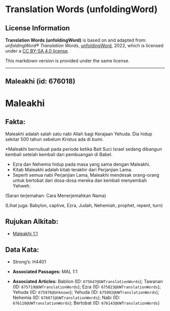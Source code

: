 # Translation Words (unfoldingWord)

## License Information

**Translation Words (unfoldingWord)** is based on and adapted from: _unfoldingWord® Translation Words_, [unfoldingWord](https://unfoldingword.org/utw), 2022, which is licensed under a [CC BY-SA 4.0 license](https://creativecommons.org/licenses/by-sa/4.0/legalcode.en).

This markdown version is provided under the same license.



--------------------------------

## Maleakhi (id: 676018)

Maleakhi
========

Fakta:
------

Maleakhi adalah salah satu nabi Allah bagi Kerajaan Yehuda. Dia hidup sekitar 500 tahun sebelum Kristus ada di bumi.

\*Maleakhi bernubuat pada periode ketika Bait Suci Israel sedang dibangun kembali setelah kembali dari pembuangan di Babel.

* Ezra dan Nehemia hidup pada masa yang sama dengan Maleakhi.
* Kitab Maleakhi adalah kitab terakhir dari Perjanjian Lama.
* Seperti semua nabi Perjanjian Lama, Maleakhi mendesak orang\-orang untuk bertobat dari dosa\-dosa mereka dan kembali menyembah Yahweh.

(Saran terjemahan: Cara Menerjemahkan Nama)

(Lihat juga: Babylon, captive, Ezra, Judah, Nehemiah, prophet, repent, turn)

Rujukan Alkitab:
----------------

* [Maleakhi 1:1](https://ref.ly/Mal1:1)

Data Kata:
----------

* Strong’s: H4401

* **Associated Passages:** MAL 1:1
* **Associated Articles:** Babilon (ID: `675647@UWTranslationWords`); Tawanan (ID: `675719@UWTranslationWords`); Ezra (ID: `675823@UWTranslationWords`); Yehuda (ID: `675976@Unknown`); Yehuda (ID: `675992@UWTranslationWords`); Nehemia (ID: `676071@UWTranslationWords`); Nabi (ID: `676110@UWTranslationWords`); Bertobat (ID: `676143@UWTranslationWords`)

